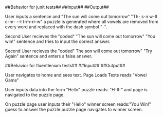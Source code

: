 ##Behavior for junit tests##																		##Input##                                      ##Output##

User inputs a sentence and 													"The sun will come out tomorrow"									"Th- s-n w-ll c-m- --t t-m-rr-w"
a puzzle is generated where
all vowels are removed from
every word and replaced with
the dash symbol "-".

Second User recieves the "coded"												"The sun will come out tomorrow"													"You win!"
sentence and tries to input the
correct answer.

Second User recieves the "coded"													The son will come out tomorrow"													"Try Again"
sentence and enters a false answer.




##Behavior for fluentlenium tests##															##Input##                                      ##Output##

User navigates to home and sees text.														Page Loads																	Texts reads "Vowel Game"

User inputs data into the form																		"Hello"																			puzzle reads:	"H-ll-"
and page is navigated to the
puzzle page.

On puzzle page user inputs their 																	"Hello"																	winner screen reads:"You Win!"
guess to answer the puzzle
puzzle page navigates to winner
screen.
